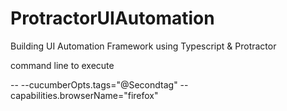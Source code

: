 # ProtractorUIAutomation
Building UI Automation Framework using Typescript &amp; Protractor

command line to execute

-- --cucumberOpts.tags="@Secondtag" --capabilities.browserName="firefox"
